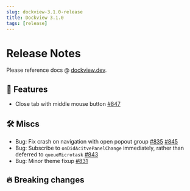 ```yaml
---
slug: dockview-3.1.0-release
title: Dockview 3.1.0
tags: [release]
---
```


# Release Notes

Please reference docs @ [dockview.dev](https://dockview.dev).

## 🚀 Features

- Close tab with middle mouse button [#847](https://github.com/mathuo/dockview/pull/847)

## 🛠 Miscs

- Bug: Fix crash on navigation with open popout group [#835](https://github.com/mathuo/dockview/pull/848) [#845](https://github.com/mathuo/dockview/pull/845)
- Bug: Subscribe to `onDidAcitvePanelChange` immediately, rather than deferred to `queueMicrotask` [#843](https://github.com/mathuo/dockview/pull/843)
- Bug: Minor theme fixup [#831](https://github.com/mathuo/dockview/pull/831)

## 🔥 Breaking changes

